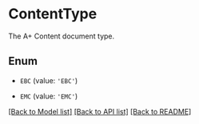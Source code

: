 # ContentType

The A+ Content document type.

## Enum

* `EBC` (value: `'EBC'`)

* `EMC` (value: `'EMC'`)

[[Back to Model list]](../README.md#documentation-for-models) [[Back to API list]](../README.md#documentation-for-api-endpoints) [[Back to README]](../README.md)


